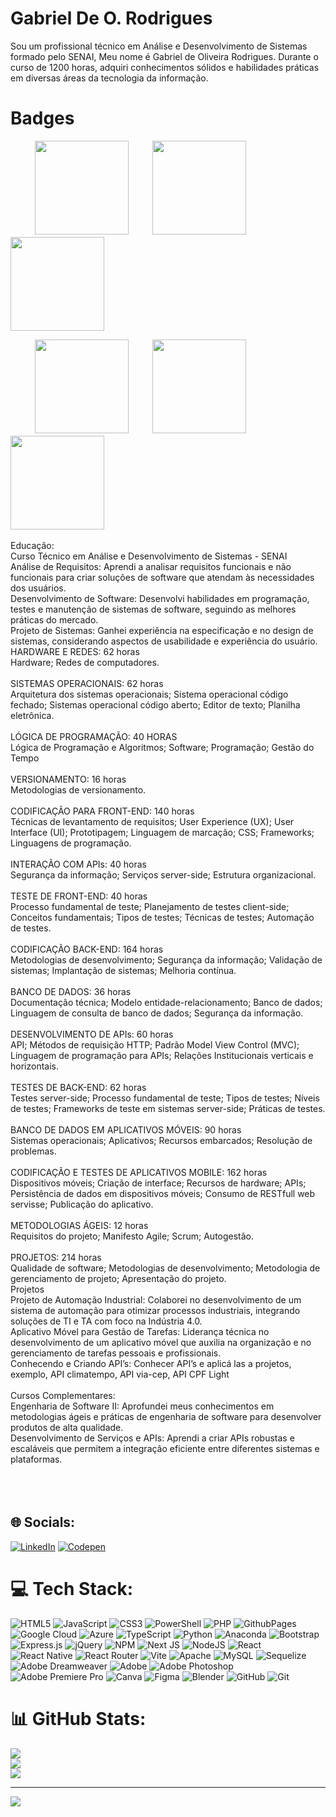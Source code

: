 #                                                                     Gabriel De O. Rodrigues
Sou um profissional técnico em Análise e Desenvolvimento de Sistemas formado pelo SENAI, Meu nome é Gabriel de Oliveira Rodrigues. Durante o curso de 1200 horas, adquiri conhecimentos sólidos e habilidades práticas em diversas áreas da tecnologia da informação.
# Badges
ㅤㅤㅤ[<img src="https://cdn.qwiklabs.com/eyrbhXHgXHKYZFDqAbww8CGLzlYmIb8l9zWD3IZHmI4%3D" height="150"></a>](https://www.cloudskillsboost.google/public_profiles/3192e5c2-c28d-4add-a8cd-5fe99c747b78/badges/6560603)ㅤㅤㅤ[<img src="https://cdn.qwiklabs.com/FviWG7zqkyrY7cCjCHeaf6nfyVpOjelrIOdu65triDw%3D" height="150"></a>](https://www.cloudskillsboost.google/public_profiles/3192e5c2-c28d-4add-a8cd-5fe99c747b78/badges/5697501)ㅤㅤㅤ[<img src="https://cdn.qwiklabs.com/OT8k8pRRu%2ForDqpfuMIwyglzX14PyLPFHd2FNRS0Ifc%3D" height="150"></a>](https://www.cloudskillsboost.google/public_profiles/3192e5c2-c28d-4add-a8cd-5fe99c747b78/badges/5272077)

ㅤㅤㅤ[<img src="https://cdn.qwiklabs.com/6QsPX5Wdg0eHWFed3ZKTbX2c88yVFGgaWPlYt%2BJdp4Q%3D" height="150"></a>](https://www.cloudskillsboost.google/public_profiles/3192e5c2-c28d-4add-a8cd-5fe99c747b78/badges/5107142)ㅤㅤㅤ[<img src="https://cdn.qwiklabs.com/SOUHCWvev6HmfC5QztXJd%2BCkSK8%2B3WGWg%2BF%2Fww%2FfqXA%3D" height="150"></a>](https://www.cloudskillsboost.google/public_profiles/3192e5c2-c28d-4add-a8cd-5fe99c747b78/badges/4757337)ㅤㅤㅤ[<img src="https://cdn.qwiklabs.com/TbOoOcpQdNxRawSvSE3K5cbakxBmki8F%2FgjwN6yKY98%3D" height="150"></a>](https://www.cloudskillsboost.google/public_profiles/3192e5c2-c28d-4add-a8cd-5fe99c747b78/badges/4661276)
<br>
<br>Educação:
<br>Curso Técnico em Análise e Desenvolvimento de Sistemas - SENAI
<br>Análise de Requisitos: Aprendi a analisar requisitos funcionais e não funcionais para criar soluções de software que atendam às necessidades dos usuários.<br>Desenvolvimento de Software: Desenvolvi habilidades em programação, testes e manutenção de sistemas de software, seguindo as melhores práticas do mercado.<br>Projeto de Sistemas: Ganhei experiência na especificação e no design de sistemas, considerando aspectos de usabilidade e experiência do usuário.
<br>HARDWARE E REDES: 62 horas
<br>Hardware; Redes de computadores.
<br>
<br>SISTEMAS OPERACIONAIS: 62 horas
<br>Arquitetura dos sistemas operacionais; Sistema operacional código fechado; Sistemas operacional código aberto; Editor de texto; Planilha eletrônica.
<br>
<br>LÓGICA DE PROGRAMAÇÃO: 40 HORAS<br>Lógica de Programação e Algoritmos; Software; Programação; Gestão do Tempo
<br>
<br>VERSIONAMENTO: 16 horas
<br>Metodologias de versionamento.
<br>
<br>CODIFICAÇÃO PARA FRONT-END: 140 horas
<br>Técnicas de levantamento de requisitos; User Experience (UX); User Interface (UI); Prototipagem; Linguagem de marcação; CSS; Frameworks; Linguagens de programação.<br>
<br>INTERAÇÃO COM APIs: 40 horas<br>Segurança da informação; Serviços server-side; Estrutura organizacional.
<br>
<br>TESTE DE FRONT-END: 40 horas
<br>Processo fundamental de teste; Planejamento de testes client-side; Conceitos fundamentais; Tipos de testes; Técnicas de testes; Automação de testes.
<br>
<br>CODIFICAÇÃO BACK-END: 164 horas
<br>Metodologias de desenvolvimento; Segurança da informação; Validação de sistemas; Implantação de sistemas; Melhoria contínua.
<br>
<br>BANCO DE DADOS: 36 horas
<br>Documentação técnica; Modelo entidade-relacionamento; Banco de dados; Linguagem de consulta de banco de dados; Segurança da informação.
<br>
<br>DESENVOLVIMENTO DE APIs: 60 horas
<br>API; Métodos de requisição HTTP; Padrão Model View Control (MVC); Linguagem de programação para APIs; Relações Institucionais verticais e horizontais.
<br>
<br>TESTES DE BACK-END: 62 horas
<br>Testes server-side; Processo fundamental de teste; Tipos de testes; Níveis de testes; Frameworks de teste em sistemas server-side; Práticas de testes.
<br>
<br>BANCO DE DADOS EM APLICATIVOS MÓVEIS: 90 horas
<br>Sistemas operacionais; Aplicativos; Recursos embarcados; Resolução de problemas.
<br>
<br>CODIFICAÇÃO E TESTES DE APLICATIVOS MOBILE: 162 horas
<br>Dispositivos móveis; Criação de interface; Recursos de hardware; APIs; Persistência de dados em dispositivos móveis; Consumo de RESTfull web servisse; Publicação do aplicativo.
<br>
<br>METODOLOGIAS ÁGEIS: 12 horas
<br>Requisitos do projeto; Manifesto Agile; Scrum; Autogestão.
<br>
<br>PROJETOS: 214 horas<br>Qualidade de software; Metodologias de desenvolvimento; Metodologia de gerenciamento de projeto; Apresentação do projeto.
<br>Projetos
<br>Projeto de Automação Industrial: Colaborei no desenvolvimento de um sistema de automação para otimizar processos industriais, integrando soluções de TI e TA com foco na Indústria 4.0.
<br>Aplicativo Móvel para Gestão de Tarefas: Liderança técnica no desenvolvimento de um aplicativo móvel que auxilia na organização e no gerenciamento de tarefas pessoais e profissionais.
<br>Conhecendo e Criando API’s: Conhecer API’s e aplicá las a projetos, exemplo, API climatempo, API via-cep, API CPF Light  
<br>Cursos Complementares:
<br>Engenharia de Software II: Aprofundei meus conhecimentos em metodologias ágeis e práticas de engenharia de software para desenvolver produtos de alta qualidade.<br>Desenvolvimento de Serviços e APIs: Aprendi a criar APIs robustas e escaláveis que permitem a integração eficiente entre diferentes sistemas e plataformas.
<br>
<br>
<br>
<br>


## 🌐 Socials:
[![LinkedIn](https://img.shields.io/badge/LinkedIn-%230077B5.svg?logo=linkedin&logoColor=white)](https://linkedin.com/in/https://www.linkedin.com/in/gabriel-de-oliveira-rodrigues-39b318276/) [![Codepen](https://img.shields.io/badge/Codepen-000000?style=for-the-badge&logo=codepen&logoColor=white)](https://codepen.io/https://codepen.io/bmpvidmh-the-sans) 

# 💻 Tech Stack:
![HTML5](https://img.shields.io/badge/html5-%23E34F26.svg?style=for-the-badge&logo=html5&logoColor=white) ![JavaScript](https://img.shields.io/badge/javascript-%23323330.svg?style=for-the-badge&logo=javascript&logoColor=%23F7DF1E) ![CSS3](https://img.shields.io/badge/css3-%231572B6.svg?style=for-the-badge&logo=css3&logoColor=white) ![PowerShell](https://img.shields.io/badge/PowerShell-%235391FE.svg?style=for-the-badge&logo=powershell&logoColor=white) ![PHP](https://img.shields.io/badge/php-%23777BB4.svg?style=for-the-badge&logo=php&logoColor=white) ![GithubPages](https://img.shields.io/badge/github%20pages-121013?style=for-the-badge&logo=github&logoColor=white) ![Google Cloud](https://img.shields.io/badge/GoogleCloud-%234285F4.svg?style=for-the-badge&logo=google-cloud&logoColor=white) ![Azure](https://img.shields.io/badge/azure-%230072C6.svg?style=for-the-badge&logo=microsoftazure&logoColor=white) ![TypeScript](https://img.shields.io/badge/typescript-%23007ACC.svg?style=for-the-badge&logo=typescript&logoColor=white) ![Python](https://img.shields.io/badge/python-3670A0?style=for-the-badge&logo=python&logoColor=ffdd54) ![Anaconda](https://img.shields.io/badge/Anaconda-%2344A833.svg?style=for-the-badge&logo=anaconda&logoColor=white) ![Bootstrap](https://img.shields.io/badge/bootstrap-%238511FA.svg?style=for-the-badge&logo=bootstrap&logoColor=white) ![Express.js](https://img.shields.io/badge/express.js-%23404d59.svg?style=for-the-badge&logo=express&logoColor=%2361DAFB) ![jQuery](https://img.shields.io/badge/jquery-%230769AD.svg?style=for-the-badge&logo=jquery&logoColor=white) ![NPM](https://img.shields.io/badge/NPM-%23CB3837.svg?style=for-the-badge&logo=npm&logoColor=white) ![Next JS](https://img.shields.io/badge/Next-black?style=for-the-badge&logo=next.js&logoColor=white) ![NodeJS](https://img.shields.io/badge/node.js-6DA55F?style=for-the-badge&logo=node.js&logoColor=white) ![React](https://img.shields.io/badge/react-%2320232a.svg?style=for-the-badge&logo=react&logoColor=%2361DAFB) ![React Native](https://img.shields.io/badge/react_native-%2320232a.svg?style=for-the-badge&logo=react&logoColor=%2361DAFB) ![React Router](https://img.shields.io/badge/React_Router-CA4245?style=for-the-badge&logo=react-router&logoColor=white) ![Vite](https://img.shields.io/badge/vite-%23646CFF.svg?style=for-the-badge&logo=vite&logoColor=white) ![Apache](https://img.shields.io/badge/apache-%23D42029.svg?style=for-the-badge&logo=apache&logoColor=white) ![MySQL](https://img.shields.io/badge/mysql-4479A1.svg?style=for-the-badge&logo=mysql&logoColor=white) ![Sequelize](https://img.shields.io/badge/Sequelize-52B0E7?style=for-the-badge&logo=Sequelize&logoColor=white) ![Adobe Dreamweaver](https://img.shields.io/badge/Adobe%20Dreamweaver-FF61F6.svg?style=for-the-badge&logo=Adobe%20Dreamweaver&logoColor=white) ![Adobe](https://img.shields.io/badge/adobe-%23FF0000.svg?style=for-the-badge&logo=adobe&logoColor=white) ![Adobe Photoshop](https://img.shields.io/badge/adobe%20photoshop-%2331A8FF.svg?style=for-the-badge&logo=adobe%20photoshop&logoColor=white) ![Adobe Premiere Pro](https://img.shields.io/badge/Adobe%20Premiere%20Pro-9999FF.svg?style=for-the-badge&logo=Adobe%20Premiere%20Pro&logoColor=white) ![Canva](https://img.shields.io/badge/Canva-%2300C4CC.svg?style=for-the-badge&logo=Canva&logoColor=white) ![Figma](https://img.shields.io/badge/figma-%23F24E1E.svg?style=for-the-badge&logo=figma&logoColor=white) ![Blender](https://img.shields.io/badge/blender-%23F5792A.svg?style=for-the-badge&logo=blender&logoColor=white) ![GitHub](https://img.shields.io/badge/github-%23121011.svg?style=for-the-badge&logo=github&logoColor=white) ![Git](https://img.shields.io/badge/git-%23F05033.svg?style=for-the-badge&logo=git&logoColor=white)
# 📊 GitHub Stats:
![](https://github-readme-stats.vercel.app/api?username=oliveeira2610&theme=dark&hide_border=false&include_all_commits=false&count_private=false)<br/>
![](https://github-readme-streak-stats.herokuapp.com/?user=oliveeira2610&theme=dark&hide_border=false)<br/>
![](https://github-readme-stats.vercel.app/api/top-langs/?username=oliveeira2610&theme=dark&hide_border=false&include_all_commits=false&count_private=false&layout=compact)


---

[![](https://visitcount.itsvg.in/api?id=oliveeira2610&icon=0&color=0)](https://visitcount.itsvg.in)

<!-- Proudly created with GPRM ( https://gprm.itsvg.in ) -->
